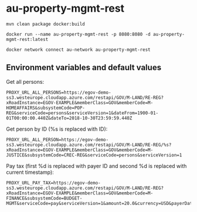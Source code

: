 # au-property-mgmt-rest

```
mvn clean package docker:build
```

```
docker run --name au-property-mgmt-rest -p 8080:8080 -d au-property-mgmt-rest:latest
```

```
docker network connect au-network au-property-mgmt-rest
```

## Environment variables and default values

Get all persons:
```
PROXY_URL_ALL_PERSONS=https://egov-demo-ss3.westeurope.cloudapp.azure.com/restapi/GOV/M-LAND/RE-REG?xRoadInstance=EGOV-EXAMPLE&memberClass=GOV&memberCode=M-HOMEAFFAIRS&subsystemCode=POP-REG&serviceCode=persons&serviceVersion=1&dateFrom=1900-01-01T00:00:00.440Z&dateTo=2018-10-30T23:59:59.440Z
```
Get person by ID (%s is replaced with ID):
```
PROXY_URL_ALL_PERSON=https://egov-demo-ss3.westeurope.cloudapp.azure.com/restapi/GOV/M-LAND/RE-REG/%s?xRoadInstance=EGOV-EXAMPLE&memberClass=GOV&memberCode=M-JUSTICE&subsystemCode=CREC-REG&serviceCode=persons&serviceVersion=1
```
Pay tax (first %d is replaced with payer ID and second %d is replaced with current timestamp):
```
PROXY_URL_PAY_TAX=https://egov-demo-ss3.westeurope.cloudapp.azure.com/restapi/GOV/M-LAND/RE-REG?xRoadInstance=EGOV-EXAMPLE&memberClass=GOV&memberCode=M-FINANCE&subsystemCode=BUDGET-MGMT&serviceCode=pay&serviceVersion=1&amount=20.0&currency=USD&payerData=%d&referenceNumber=1213129552&paymentTime=%d
```
